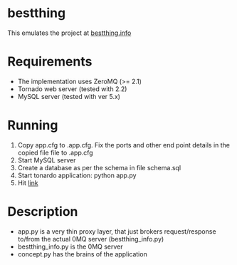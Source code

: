 # bestthing
This emulates the project at [bestthing.info](http://bestthing.info/)

# Requirements
- The implementation uses ZeroMQ (>= 2.1)
- Tornado web server (tested with 2.2)
- MySQL server (tested with ver 5.x)

# Running
1. Copy app.cfg to .app.cfg. Fix the ports and other end point details in
the copied file
file to .app.cfg
1. Start MySQL server
1. Create a database as per the schema in file schema.sql
1. Start tonardo application: python app.py
1. Hit [link](http://localhost:8889/)

# Description
- app.py is a very thin proxy layer, that just brokers request/response
to/from the actual 0MQ server (bestthing_info.py)
- bestthing_info.py is the 0MQ server
- concept.py has the brains of the application
